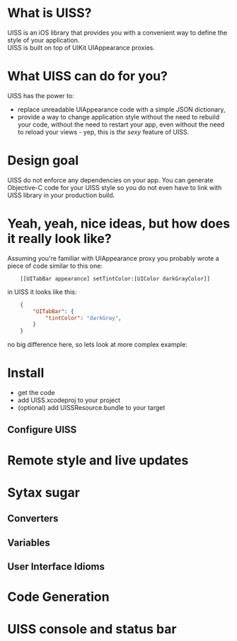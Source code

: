 # What is UISS?

UISS is an iOS library that provides you with a convenient way to define the style of your application.  
UISS is built on top of UIKit UIAppearance proxies.

# What UISS can do for you?

UISS has the power to:

* replace unreadable UIAppearance code with a simple JSON dictionary,
* provide a way to change application style without the need to rebuild your code, without the need to restart your app, even without the need to reload your views - yep, this is *the sexy* feature of UISS.

# Design goal

UISS do not enforce any dependencies on your app. You can generate Objective-C code for your UISS style so you do not even have to link with UISS library in your production build.

# Yeah, yeah, nice ideas, but how does it really look like?

Assuming you're familiar with UIAppearance proxy you probably wrote a piece of code similar to this one:

```objc
    [[UITabBar appearance] setTintColor:[UIColor darkGrayColor]]
```

in UISS it looks like this:

```json
    {
        "UITabBar": {
            "tintColor": "darkGray",
        }
    }
```

no big difference here, so lets look at more complex example:

# Install

* get the code
* add UISS.xcodeproj to your project
* (optional) add UISSResource.bundle to your target

## Configure UISS

# Remote style and live updates

# Sytax sugar

## Converters

## Variables

## User Interface Idioms

# Code Generation

# UISS console and status bar


